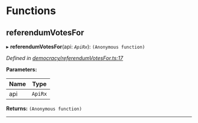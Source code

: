 

# Functions

<a id="referendumvotesfor"></a>

##  referendumVotesFor

▸ **referendumVotesFor**(api: *`ApiRx`*): `(Anonymous function)`

*Defined in [democracy/referendumVotesFor.ts:17](https://github.com/polkadot-js/api/blob/2751491/packages/api-derive/src/democracy/referendumVotesFor.ts#L17)*

**Parameters:**

| Name | Type |
| ------ | ------ |
| api | `ApiRx` |

**Returns:** `(Anonymous function)`

___


